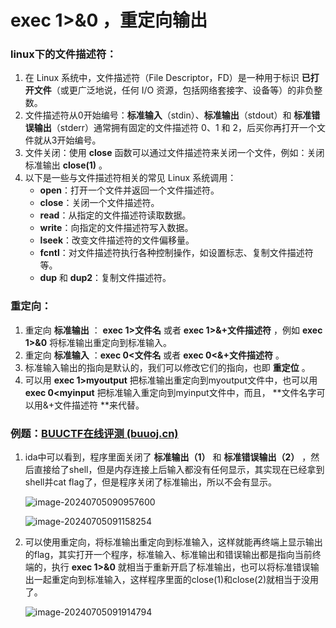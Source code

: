 # exec 1>&0 ，重定向输出

### linux下的文件描述符：

1. 在 Linux 系统中，文件描述符（File Descriptor，FD）是一种用于标识 **已打开文件**（或更广泛地说，任何 I/O 资源，包括网络套接字、设备等）的非负整数。
2. 文件描述符从0开始编号：**标准输入**（stdin）、**标准输出**（stdout）和 **标准错误输出**（stderr）通常拥有固定的文件描述符 0、1 和 2，后买你再打开一个文件就从3开始编号。
3. 文件关闭：使用 **close** 函数可以通过文件描述符来关闭一个文件，例如：关闭标准输出 **close(1)** 。
4. 以下是一些与文件描述符相关的常见 Linux 系统调用：
   - **open**：打开一个文件并返回一个文件描述符。
   - **close**：关闭一个文件描述符。
   - **read**：从指定的文件描述符读取数据。
   - **write**：向指定的文件描述符写入数据。
   - **lseek**：改变文件描述符的文件偏移量。
   - **fcntl**：对文件描述符执行各种控制操作，如设置标志、复制文件描述符等。
   - **dup** 和 **dup2**：复制文件描述符。

### 重定向：

1.  重定向 **标准输出** ： **exec  1>文件名** 或者 **exec 1>&+文件描述符** ，例如 **exec 1>&0** 将标准输出重定向到标准输入。
2. 重定向 **标准输入** ：**exec 0<文件名** 或者 **exec 0<&+文件描述符** 。 
3. 标准输入输出的指向是默认的，我们可以修改它们的指向，也即 **重定位** 。
4. 可以用 **exec 1>myoutput** 把标准输出重定向到myoutput文件中，也可以用 **exec 0<myinput** 把标准输入重定向到myinput文件中，而且， **文件名字可以用&+文件描述符 **来代替。



### 例题：[BUUCTF在线评测 (buuoj.cn)](https://buuoj.cn/challenges#wustctf2020_closed)

1. ida中可以看到，程序里面关闭了 **标准输出（1）** 和 **标准错误输出（2）** ，然后直接给了shell，但是内存连接上后输入都没有任何显示，其实现在已经拿到shell并cat flag了，但是程序关闭了标准输出，所以不会有显示。

   ![image-20240705090957600](https://gitee.com/poppy-qwq/cloudimage/raw/master/img/202407050909661.png)

   ![image-20240705091158254](https://gitee.com/poppy-qwq/cloudimage/raw/master/img/202407050911309.png)

2. 可以使用重定向，将标准输出重定向到标准输入，这样就能再终端上显示输出的flag，其实打开一个程序，标准输入、标准输出和错误输出都是指向当前终端的，执行 **exec 1>&0** 就相当于重新开启了标准输出，也可以将标准错误输出一起重定向到标准输入，这样程序里面的close(1)和close(2)就相当于没用了。

   ![image-20240705091914794](https://gitee.com/poppy-qwq/cloudimage/raw/master/img/202407050919849.png)